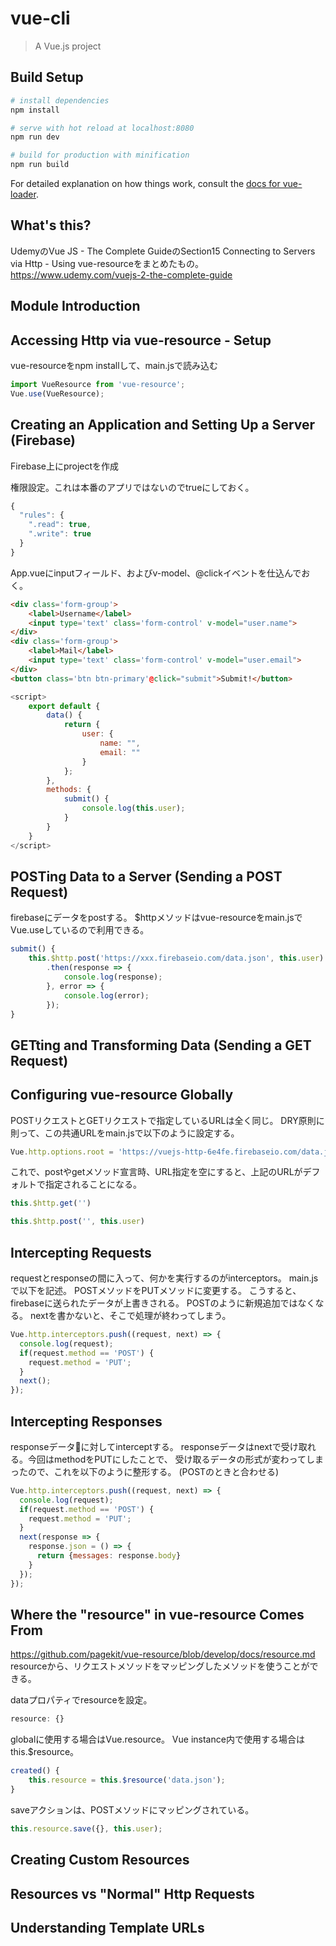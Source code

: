 # vue-cli

> A Vue.js project

## Build Setup

``` bash
# install dependencies
npm install

# serve with hot reload at localhost:8080
npm run dev

# build for production with minification
npm run build
```

For detailed explanation on how things work, consult the [docs for vue-loader](http://vuejs.github.io/vue-loader).


## What's this?

UdemyのVue JS - The Complete GuideのSection15 Connecting to Servers via Http - Using vue-resourceをまとめたもの。 https://www.udemy.com/vuejs-2-the-complete-guide

## Module Introduction

## Accessing Http via vue-resource - Setup

vue-resourceをnpm installして、main.jsで読み込む

```javascript
import VueResource from 'vue-resource';
Vue.use(VueResource);
```

## Creating an Application and Setting Up a Server (Firebase)

Firebase上にprojectを作成

権限設定。これは本番のアプリではないのでtrueにしておく。

```javascript
{
  "rules": {
    ".read": true,
    ".write": true
  }
}
```

App.vueにinputフィールド、およびv-model、@clickイベントを仕込んでおく。

```html
<div class='form-group'>
    <label>Username</label>
    <input type='text' class='form-control' v-model="user.name">
</div>
<div class='form-group'>
    <label>Mail</label>
    <input type='text' class='form-control' v-model="user.email">
</div>
<button class='btn btn-primary'@click="submit">Submit!</button>
```
```javascript
<script>
    export default {
        data() {
            return {
                user: {
                    name: "",
                    email: ""
                }
            };
        },
        methods: {
            submit() {
                console.log(this.user);
            }
        }
    }
</script>
```

## POSTing Data to a Server (Sending a POST Request)

firebaseにデータをpostする。
$httpメソッドはvue-resourceをmain.jsでVue.useしているので利用できる。

```javascript
submit() {
    this.$http.post('https://xxx.firebaseio.com/data.json', this.user)
        .then(response => {
            console.log(response);
        }, error => {
            console.log(error);
        });
}
```

## GETting and Transforming Data (Sending a GET Request)

## Configuring vue-resource Globally

POSTリクエストとGETリクエストで指定しているURLは全く同じ。
DRY原則に則って、この共通URLをmain.jsで以下のように設定する。

```javascript
Vue.http.options.root = 'https://vuejs-http-6e4fe.firebaseio.com/data.json';
```

これで、postやgetメソッド宣言時、URL指定を空にすると、上記のURLがデフォルトで指定されることになる。

```javascript
this.$http.get('')
```

```javascript
this.$http.post('', this.user)
```

## Intercepting Requests

requestとresponseの間に入って、何かを実行するのがinterceptors。
main.jsで以下を記述。
POSTメソッドをPUTメソッドに変更する。
こうすると、firebaseに送られたデータが上書きされる。
POSTのように新規追加ではなくなる。
nextを書かないと、そこで処理が終わってしまう。

```javascript
Vue.http.interceptors.push((request, next) => {
  console.log(request);
  if(request.method == 'POST') {
    request.method = 'PUT';
  }
  next();
});
```

## Intercepting Responses

responseデータに対してinterceptする。
responseデータはnextで受け取れる。今回はmethodをPUTにしたことで、
受け取るデータの形式が変わってしまったので、これを以下のように整形する。
(POSTのときと合わせる)

```javascript
Vue.http.interceptors.push((request, next) => {
  console.log(request);
  if(request.method == 'POST') {
    request.method = 'PUT';
  }
  next(response => {
    response.json = () => {
      return {messages: response.body}
    }
  });
});
```

## Where the "resource" in vue-resource Comes From

https://github.com/pagekit/vue-resource/blob/develop/docs/resource.md
resourceから、リクエストメソッドをマッピングしたメソッドを使うことができる。

dataプロパティでresourceを設定。

```javascript
resource: {}
```

globalに使用する場合はVue.resource。
Vue instance内で使用する場合はthis.$resource。

```javascript
created() {
    this.resource = this.$resource('data.json');
}
```

saveアクションは、POSTメソッドにマッピングされている。

```javascript
this.resource.save({}, this.user);
```

## Creating Custom Resources



## Resources vs "Normal" Http Requests

## Understanding Template URLs

